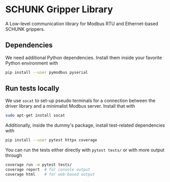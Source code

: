 # SCHUNK Gripper Library
A Low-level communication library for Modbus RTU and Ethernet-based SCHUNK grippers.


## Dependencies
We need additional Python dependencies.
Install them inside your favorite Python environment with

```bash
pip install --user pymodbus pyserial
```

## Run tests locally
We use `socat` to set-up pseudo terminals for a connection between the driver library and a minimalist Modbus server.
Install that with
```bash
sudo apt-get install socat
```

Additionally, inside the dummy's package, install test-related dependencies with

```bash
pip install --user pytest httpx coverage
```

You can run the tests either directly with `pytest tests/` or with more output through

```bash
coverage run -m pytest tests/
coverage report  # for console output
coverage html    # for web-based output
```
